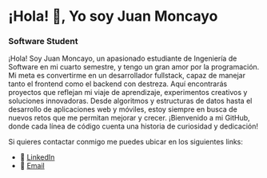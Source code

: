 # ¡Hola! 👋, Yo soy Juan Moncayo
### Software Student

¡Hola! Soy Juan Moncayo, un apasionado estudiante de Ingeniería de Software en mi cuarto semestre, y tengo un gran amor por la programación. Mi meta es convertirme en un desarrollador fullstack, capaz de manejar tanto el frontend como el backend con destreza. Aquí encontrarás proyectos que reflejan mi viaje de aprendizaje, experimentos creativos y soluciones innovadoras. Desde algoritmos y estructuras de datos hasta el desarrollo de aplicaciones web y móviles, estoy siempre en busca de nuevos retos que me permitan mejorar y crecer. ¡Bienvenido a mi GitHub, donde cada línea de código cuenta una historia de curiosidad y dedicación!

Si quieres contactar conmigo me puedes ubicar en los siguientes links:

- 📰 [LinkedIn](https://www.linkedin.com/in/juan-moncayo-19a2a7306/ "LinkedIn")
- 📨 [Email](mailto:juan.moncayo627@gmail.com "juan.moncayo627@gmail.com")
